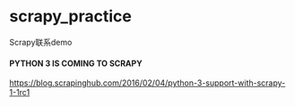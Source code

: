 # scrapy_practice
Scrapy联系demo

#### PYTHON 3 IS COMING TO SCRAPY
https://blog.scrapinghub.com/2016/02/04/python-3-support-with-scrapy-1-1rc1
